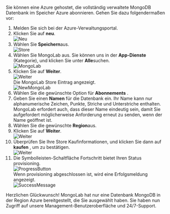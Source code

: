 Sie können eine Azure gehostet, die vollständig verwaltete MongoDB Datenbank im Speicher Azure abonnieren. Gehen Sie dazu folgendermaßen vor:

1. Melden Sie sich bei der Azure-Verwaltungsportal.
1. Klicken Sie auf **neu**.  
![Neu][button-new]
1. Wählen Sie **Speichern**aus.  
![Store][button-store]
1. Wählen Sie MongoLab aus. Sie können uns in der **App-Dienste** (Kategorie), und klicken Sie unter **Alle**suchen.  
![MongoLab][entry-mongolab]
1. Klicken Sie auf **Weiter**.  
![Weiter][button-next]  
  Die MongoLab Store Eintrag angezeigt.  
![NewMongoLab][screen-newmongolab]
1. Wählen Sie die gewünschte Option für **Abonnements** .
1. Geben Sie einen **Namen** für die Datenbank ein. Ihr Name kann nur alphanumerische Zeichen, Punkte, Striche und Unterstriche enthalten. MongoLab erfordert auch, dass dieser Name eindeutig sein, damit Sie aufgefordert möglicherweise Anforderung erneut zu senden, wenn der Name geöffnet ist.
1. Wählen Sie die gewünschte **Region**aus.
1. Klicken Sie auf **Weiter**.  
![Weiter][button-next]
1. Überprüfen Sie Ihre Store Kaufinformationen, und klicken Sie dann auf **kaufen** , um zu bestätigen.  
![Weiter][button-purchase]  
1. Die Symbolleisten-Schaltfläche Fortschritt bietet Ihren Status provisioning.  
![ProgressButton][button-progress]  
Wenn provisioning abgeschlossen ist, wird eine Erfolgsmeldung angezeigt.  
![SuccessMessage][message-success]

Herzlichen Glückwunsch! MongoLab hat nur eine Datenbank MongoDB in der Region Azure bereitgestellt, die Sie ausgewählt haben. Sie haben nun Zugriff auf unsere Management-Benutzeroberfläche und 24/7-Support.

[button-new]: ./media/howto-provision-mongolab/button-new.png
[button-store]: ./media/howto-provision-mongolab/button-store.png
[button-next]: ./media/howto-provision-mongolab/button-next.png
[button-purchase]: ./media/howto-provision-mongolab/button-purchase.png
[button-progress]: ./media/howto-provision-mongolab/button-progress.png
[entry-mongolab]: ./media/howto-provision-mongolab/entry-mongolab.png 
[screen-newmongolab]: ./media/howto-provision-mongolab/screen-newmongolab.png 
[message-success]: ./media/howto-provision-mongolab/message-provisionsuccess.png
